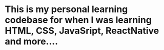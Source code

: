 # This is my personal learning codebase for when I was learning HTML, CSS, JavaSript, ReactNative and more....

